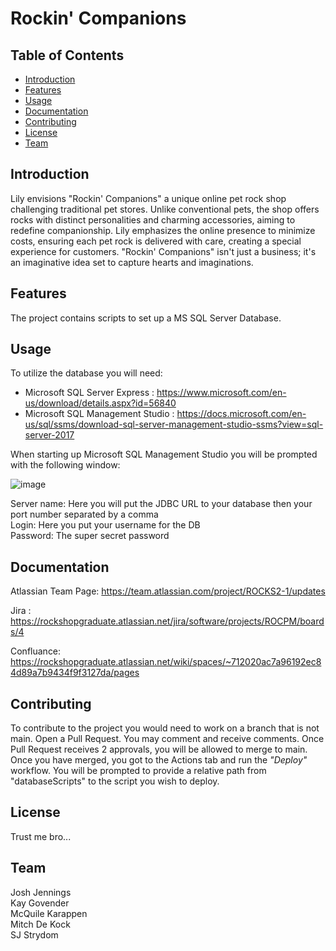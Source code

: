 # Rockin' Companions

## Table of Contents
- [Introduction](#introduction)
- [Features](#features) <!-- - [Installation](#installation) -->
- [Usage](#usage)
- [Documentation](#documentation)
- [Contributing](#contributing)
- [License](#license)
- [Team](#team)

## Introduction
Lily envisions "Rockin' Companions" a unique online pet rock shop challenging traditional pet stores. Unlike conventional pets, the shop offers rocks with distinct personalities and charming accessories, aiming to redefine companionship. Lily emphasizes the online presence to minimize costs, ensuring each pet rock is delivered with care, creating a special experience for customers. "Rockin' Companions" isn't just a business; it's an imaginative idea set to capture hearts and imaginations.

## Features
The project contains scripts to set up a MS SQL Server Database.


## Usage
To utilize the database you will need:
- Microsoft SQL Server Express : https://www.microsoft.com/en-us/download/details.aspx?id=56840
- Microsoft SQL Management Studio : https://docs.microsoft.com/en-us/sql/ssms/download-sql-server-management-studio-ssms?view=sql-server-2017

When starting up Microsoft SQL Management Studio you will be prompted with the following window:

![image](https://github.com/https-github-com-mcquile/Rockin-Companions/assets/101985056/739dd292-3d07-4e2c-993c-2ba541839e1d)

Server name: Here you will put the JDBC URL to your database then your port number separated by a comma  
Login: Here you put your username for the DB  
Password: The super secret password


## Documentation
Atlassian Team Page: https://team.atlassian.com/project/ROCKS2-1/updates

Jira : https://rockshopgraduate.atlassian.net/jira/software/projects/ROCPM/boards/4

Confluance: https://rockshopgraduate.atlassian.net/wiki/spaces/~712020ac7a96192ec84d89a7b9434f9f3127da/pages

## Contributing
To contribute to the project you would need to work on a branch that is not main. Open a Pull Request.
You may comment and receive comments. 
Once Pull Request receives 2 approvals, you will be allowed to merge to main.
Once you have merged, you got to the Actions tab and run the _"Deploy"_ workflow. You will be prompted to provide a relative path from "databaseScripts" to the script you wish to deploy.

## License
Trust me bro...

## Team
Josh Jennings  
Kay Govender  
McQuile Karappen  
Mitch De Kock  
SJ Strydom  
